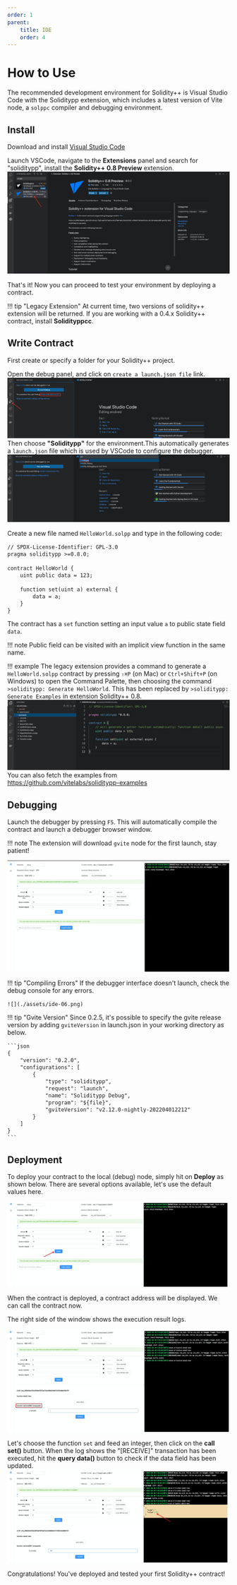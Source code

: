 ```yaml
---
order: 1
parent:
    title: IDE
    order: 4
---
```


# How to Use

The recommended development environment for Solidity++ is Visual Studio Code with the Soliditypp extension, which includes a latest version of Vite node, a `solppc` compiler and debugging environment. 

## Install
Download and install [Visual Studio Code](https://code.visualstudio.com/)

Launch VSCode, navigate to the **Extensions** panel and search for "soliditypp", install the **Solidity++ 0.8 Preview** extension.
![](./assets/ide-01.png)

That's it! Now you can proceed to test your environment by deploying a contract.

!!! tip "Legacy Extension"
    At current time, two versions of solidity++ extension will be returned. If you are working with a 0.4.x Solidity++ contract, install **Solidityppcc**.

## Write Contract

First create or specify a folder for your Solidity++ project.

Open the debug panel, and click on `create a launch.json file` link. 
![](./assets/ide-02.png)
Then choose **"Soliditypp"** for the environment.This automatically generates a `launch.json` file which is used by VSCode to configure the debugger.
![](./assets/ide-03.png)

Create a new file named `HelloWorld.solpp` and type in the following code:

```solidity
// SPDX-License-Identifier: GPL-3.0
pragma soliditypp >=0.8.0;

contract HelloWorld {
    uint public data = 123;

    function set(uint a) external {
        data = a; 
    }
}
```

The contract has a `set` function setting an input value `a` to public state field `data`.

!!! note
    Public field can be visited with an implicit view function in the same name. 

!!! example
    The legacy extension provides a command to generate a `HelloWorld.solpp` contract by pressing `⇧⌘P` (on Mac) or `Ctrl+Shift+P` (on Windows) to open the Command Palette, then choosing the command `>soliditypp: Generate HelloWorld`. This has been replaced by `>soliditypp: Generate Examples` in extension Solidity++ 0.8.
    ![](./assets/ide-04.png)
You can also fetch the examples from https://github.com/vitelabs/soliditypp-examples

## Debugging
Launch the debugger by pressing `F5`. This will automatically compile the contract and launch a debugger browser window. 

!!! note
    The extension will download `gvite` node for the first launch, stay patient!

![](./assets/ide-05.png)

!!! tip "Compiling Errors"
    If the debugger interface doesn't launch, check the debug console for any errors.

    ![](./assets/ide-06.png)

!!! tip "Gvite Version"
    Since 0.2.5, it's possible to specify the gvite release version by adding `gviteVersion` in launch.json in your working directory as below.

    ```json
    {
        "version": "0.2.0",
        "configurations": [
            {
                "type": "soliditypp",
                "request": "launch",
                "name": "Soliditypp Debug",
                "program": "${file}",
                "gviteVersion": "v2.12.0-nightly-202204012212"
            }
        ]
    }
    ```

## Deployment

To deploy your contract to the local (debug) node, simply hit on **Deploy** as shown below. There are several options available, let's use the default values here.

![](./assets/ide-07.png)

When the contract is deployed, a contract address will be displayed. We can call the contract now. 

The right side of the window shows the execution result logs.

![](./assets/ide-08.png)

Let's choose the function `set` and feed an integer, then click on the **call set()** button. When the log shows the "[RECEIVE]" transaction has been executed, hit the **query data()** button to check if the data field has been updated.
![](./assets/ide-09.png)

Congratulations! You've deployed and tested your first Solidity++ contract!

